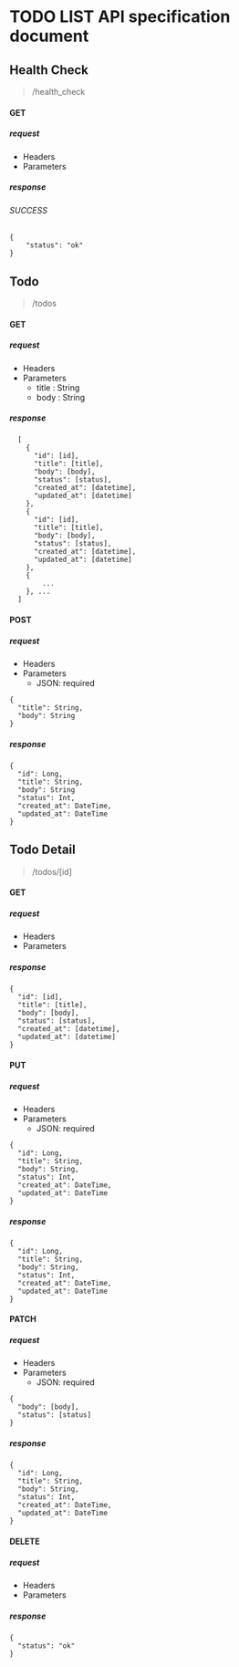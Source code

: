 # TODO LIST API specification document

## Health Check

> /health_check

#### GET

##### request

- Headers
- Parameters

##### response

###### SUCCESS

```
{
    "status": "ok"
}
```

## Todo

> /todos

#### GET

##### request

- Headers
- Parameters
    - title : String
    - body : String
  
##### response

```
  [
    {
      "id": [id],
      "title": [title],
      "body": [body],
      "status": [status],
      "created_at": [datetime],
      "updated_at": [datetime]
    }, 
    {
      "id": [id],
      "title": [title],
      "body": [body],
      "status": [status],
      "created_at": [datetime],
      "updated_at": [datetime]
    }, 
    {
        ...
    }, ...
  ]
```

#### POST

##### request

- Headers
- Parameters
  - JSON: required
  
```
{
  "title": String,
  "body": String
}
```

##### response

```
{
  "id": Long,
  "title": String,
  "body": String
  "status": Int,
  "created_at": DateTime,
  "updated_at": DateTime
}
```

## Todo Detail

> /todos/[id]

#### GET

##### request

- Headers
- Parameters
  
##### response

```
{
  "id": [id],
  "title": [title],
  "body": [body],
  "status": [status],
  "created_at": [datetime],
  "updated_at": [datetime]
}
```

#### PUT

##### request

- Headers
- Parameters
  - JSON: required
  
```
{
  "id": Long,
  "title": String,
  "body": String,
  "status": Int,
  "created_at": DateTime,
  "updated_at": DateTime
}
```

##### response

```
{
  "id": Long,
  "title": String,
  "body": String,
  "status": Int,
  "created_at": DateTime,
  "updated_at": DateTime
}
```

#### PATCH

##### request

- Headers
- Parameters
  - JSON: required
  
```
{
  "body": [body],
  "status": [status]
}
```

##### response

```
{
  "id": Long,
  "title": String,
  "body": String,
  "status": Int,
  "created_at": DateTime,
  "updated_at": DateTime
}
```

#### DELETE

##### request

- Headers
- Parameters

##### response

```
{
  "status": "ok"
}
```

